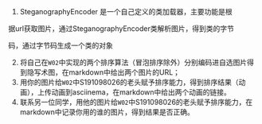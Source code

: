 1. SteganographyEncoder 是一个自己定义的类加载器，主要功能是根

据url获取图片，通过SteganographyEncoder类解析图片，得到类的字节

码，通过字节码生成一个类的对象


2. 将自己在`W02`中实现的两个排序算法（冒泡排序除外）分别编码进自选图片得到隐写术图，在markdown中给出两个图片的URL；
3. 用你的图片给`W02`中S191098026的老头赋予排序能力，得到排序结果（动画），上传动画到asciinema，在markdown中给出两个动画的链接。
4. 联系另一位同学，用他的图片给`W02`中S191098026的老头赋予排序能力，在markdown中记录你用的谁的图片，得到结果是否正确。

